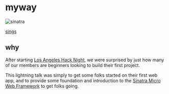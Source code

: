 # myway

![sinatra](http://www.nndb.com/people/300/000026222/frank-sinatra-mugshot-nndb.jpg)

[sings](http://www.youtube.com/watch?v=sEbgB6X6S5c)

## why

After starting [Los Angeles Hack Night](http://www.meetup.com/Los-Angeles-Hack-Night/), we were surprised
by just how many of our members are beginners looking to build their first project.

This lightning talk was simply to get some folks started on their first web app, and to provide some
foundation and introduction to the [Sinatra Micro Web Framework](http://sinatrarb.com) to get folks going.
